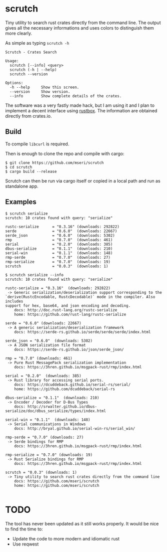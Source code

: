 # scrutch
Tiny utility to search rust crates directly from the command line. The output gives all the necessary informations and uses colors to distinguish them more clearly.

As simple as typing `scrutch -h`
```
Scrutch - Crates Search

Usage:
  scrutch [--info] <query>
  scrutch (-h | --help)
  scrutch --version

Options:
  -h --help     Show this screen.
  --version     Show version.
  --info        Show complete details of the crates.
```

The software was a very fastly made hack, but I am using it and I plan to implement a decent interface using [rustbox](https://github.com/gchp/rustbox).
The information are obtained directly from crates.io. 

## Build
To compile `libcurl` is required.

Then is enough to clone the repo and compile with cargo:
```
$ git clone https://github.com/mseri/scrutch
$ cd scrutch
$ cargo build --release
```

Scrutch can then be run via cargo itself or copied in a local path and run as standalone app.

## Examples

```
$ scrutch serialize
scrutch: 10 crates found with query: "serialize"

rustc-serialize      = "0.3.16" (downloads: 292822)
serde                = "0.6.0"  (downloads: 22667)
serde_json           = "0.6.0"  (downloads: 5302)
rmp                  = "0.7.0"  (downloads: 461)
serial               = "0.2.0"  (downloads: 385)
dbus-serialize       = "0.1.1"  (downloads: 210)
serial-win           = "0.1.1"  (downloads: 148)
rmp-serde            = "0.7.0"  (downloads: 27)
rmp-serialize        = "0.7.0"  (downloads: 19)
scrutch              = "0.0.3"  (downloads: 1)
```

```
$ scrutch serialize --info
scrutch: 10 crates found with query: "serialize"

rustc-serialize = "0.3.16"  (downloads: 292822)
 -> Generic serialization/deserialization support corresponding to the
`derive(RustcEncodable, RustcDecodable)` mode in the compiler. Also includes
support for hex, base64, and json encoding and decoding.
    docs: http://doc.rust-lang.org/rustc-serialize
    home: https://github.com/rust-lang/rustc-serialize

serde = "0.6.0" (downloads: 22667)
 -> A generic serialization/deserialization framework
    docs: https://serde-rs.github.io/serde/serde/serde/index.html

serde_json = "0.6.0"  (downloads: 5302)
 -> A JSON serialization file format
    docs: https://serde-rs.github.io/json/serde_json/

rmp = "0.7.0" (downloads: 461)
 -> Pure Rust MessagePack serialization implementation
    docs: https://3hren.github.io/msgpack-rust/rmp/index.html

serial = "0.2.0"  (downloads: 385)
 -> Rust library for accessing serial ports.
    docs: https://dcuddeback.github.io/serial-rs/serial/
    home: https://github.com/dcuddeback/serial-rs

dbus-serialize = "0.1.1"  (downloads: 210)
 -> Encoder / Decoder for D-Bus Types
    docs: http://srwalter.github.io/dbus-serialize/doc/dbus_serialize/types/index.html

serial-win = "0.1.1"  (downloads: 148)
 -> Serial communications in Windows
    docs: http://bryal.github.io/serial-win-rs/serial_win/

rmp-serde = "0.7.0" (downloads: 27)
 -> Serde bindings for RMP
    docs: https://3hren.github.io/msgpack-rust/rmp/index.html

rmp-serialize = "0.7.0" (downloads: 19)
 -> Rust Serialize bindings for RMP
    docs: https://3hren.github.io/msgpack-rust/rmp/index.html

scrutch = "0.0.3" (downloads: 1)
 -> Tiny utility to search rust crates directly from the command line
    docs: https://github.com/mseri/scrutch
    home: https://github.com/mseri/scrutch


```

# TODO

The tool has never been updated as it still works properly.
It would be nice to find the time to:

- Update the code to more modern and idiomatic rust
- Use reqwest
